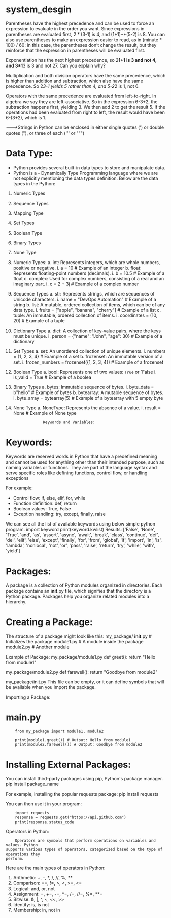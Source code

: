 # system_desgin

Parentheses have the highest precedence and can be used to force an expression to evaluate in the order you want. Since expressions in parentheses are evaluated first, 2 * (3-1) is 4, and (1+1)**(5-2) is 8. You can also use parentheses to make an expression easier to read, as in (minute * 100) / 60: in this case, the parentheses don’t change the result, but they reinforce that the expression in parentheses will be evaluated first.

Exponentiation has the next highest precedence, so 2**1+1 is 3 and not 4, and 3*1**3 is 3 and not 27. Can you explain why?

Multiplication and both division operators have the same precedence, which is higher than addition and subtraction, which also have the same precedence. So 2*3-1 yields 5 rather than 4, and 5-2*2 is 1, not 6.

Operators with the same precedence are evaluated from left-to-right. In algebra we say they are left-associative. So in the expression 6-3+2, the subtraction happens first, yielding 3. We then add 2 to get the result 5. If the operations had been evaluated from right to left, the result would have been 6-(3+2), which is 1.


--->Strings in Python can be enclosed in either single quotes (') or double quotes ("), or three of each (''' or """)

# Data Type:
- Python provides several built-in data types to store and manipulate data. 
- Python is a - Dynamically Type Programming language where we are not explicitly mentioning 
the data types definition. 
Below are the data types in the Python:
1. Numeric Types 
2. Sequence Types
3. Mapping Type
4. Set Types
5. Boolean Type
6. Binary Types
7. None Type 


1. Numeric Types:
        a. int: Represents integers, which are whole numbers, positive or negative.
             i. a = 10 # Example of an integer
        b. float: Represents floating-point numbers (decimals).
             i. b = 10.5 # Example of a float
        c. complex: Used for complex numbers, consisting of a real and an imaginary part.
                i. c = 2 + 3j # Example of a complex number
2. Sequence Types
        a. str: Represents strings, which are sequences of Unicode characters.
              i. name = "DevOps Automation" # Example of a string
        b. list: A mutable, ordered collection of items, which can be of any data type.
             i. fruits = ["apple", "banana", "cherry"] # Example of a list
        c. tuple: An immutable, ordered collection of items.
            i. coordinates = (10, 20) # Example of a tuple
3. Dictionary Type
        a. dict: A collection of key-value pairs, where the keys must be unique.
             i. person = {"name": "John", "age": 30} # Example of a dictionary
4. Set Types
        a. set: An unordered collection of unique elements.
            i. numbers = {1, 2, 3, 4} # Example of a set
        b. frozenset: An immutable version of a set.
            i. frozen_numbers = frozenset({1, 2, 3, 4}) # Example of a frozenset 
5. Boolean Type
        a. bool: Represents one of two values: `True` or `False
                i. is_valid = True # Example of a boolea
6. Binary Types
        a. bytes: Immutable sequence of bytes.
            i. byte_data = b"hello" # Example of bytes
        b. bytearray: A mutable sequence of bytes.
            i. byte_array = bytearray(5) # Example of a bytearray with 5 empty byte
7. None Type
        a. NoneType: Represents the absence of a value.
             i. result = None # Example of None type

                    
                    Keywords and Variables:

# Keywords:

Keywords are reserved words in Python that have a predefined meaning and cannot be 
used for anything other than their intended purpose, such as naming variables or functions. 
They are part of the language syntax and serve specific roles like defining functions, control flow, or handling exceptions
 
For example:
- Control flow: if, else, elif, for, while
- Function definition: def, return
- Boolean values: True, False
- Exception handling: try, except, finally, raise

We can see all the list of available keywords using below simple python program.
    import keyword
    print(keyword.kwlist)
Results:
    ['False', 'None', 'True', 'and', 'as', 'assert', 'async', 'await', 'break', 'class', 'continue', 'def', 'del', 'elif', 
    'else', 'except', 'finally', 'for', 'from', 'global', 'if', 'import', 'in', 'is', 
    'lambda', 'nonlocal', 'not', 'or', 'pass', 'raise', 'return', 'try', 'while', 'with', 'yield']


# Packages:

A package is a collection of Python modules organized in directories. Each 
package contains an __init__.py file, which signifies that the directory is a Python 
package. Packages help you organize related modules into a hierarchy.

# Creating a Package:

The structure of a package might look like this:
my_package/
    __init__.py # Initializes the package
    module1.py # A module inside the package
    module2.py # Another module

Example of Package:
    my_package/module1.py
    def greet():
    return "Hello from module1"


my_package/module2.py
    def farewell():
    return "Goodbye from module2"

my_package/init.py This file can be empty, or it can define symbols that will be available when you import the package.

Importing a Package:
# main.py
        from my_package import module1, module2

        print(module1.greet()) # Output: Hello from module1
        print(module2.farewell()) # Output: Goodbye from module2

# Installing External Packages:

You can install third-party packages using pip, Python's package manager.
    pip install package_name

For example, installing the popular requests package:
    pip install requests

You can then use it in your program:

        import requests
        response = requests.get("https://api.github.com")
        print(response.status_code


Operators in Python: 

        Operators are symbols that perform operations on variables and values. Python 
    supports various types of operators, categorized based on the type of operations they 
    perform.

Here are the main types of operators in Python:

1. Arithmetic: +, -, *, /, //, %, **
2. Comparison: ==, !=, >, <, >=, <=
3. Logical: and, or, not
4. Assignment: =, +=, -=, *=, /=, //=, %=, **=
5. Bitwise: &, |, ^, ~, <<, >>
6. Identity: is, is not
7. Membership: in, not in